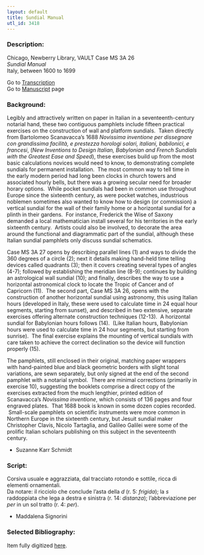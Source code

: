 ```yaml
---
layout: default
title: Sundial Manual
utl_id: 3418
---
```


###  Description:

Chicago, Newberry Library, VAULT Case MS 3A 26<br>
_Sundial Manual_<br>
Italy, between 1600 to 1699

Go to [Transcription](https://centerfordigitalhumanities.github.io/Newberry-Italian-paleography/transcription/070)<br>
Go to [Manuscript](https://centerfordigitalhumanities.github.io/Newberry-Italian-paleography/www/record.html?id=070) page 

###  Background:

Legibly and attractively written on paper in Italian in a seventeenth-century notarial hand, these two contiguous pamphlets include fifteen practical exercises on the construction of wall and platform sundials.  Taken directly from Bartolomeo Scanavacca’s 1688 _Novissima inventione per dissegnare con grandissima facilità, e prestezza horologi solari, italiani, babilonici, e francesi_, (_New Inventions to Design Italian, Babylonian and French Sundials with the Greatest Ease and Speed_), these exercises build up from the most basic calculations novices would need to know, to demonstrating complete sundials for permanent installation.  The most common way to tell time in the early modern period had long been clocks in church towers and associated hourly bells, but there was a growing secular need for broader horary options.  While pocket sundials had been in common use throughout Europe since the sixteenth century, as were pocket watches, industrious noblemen sometimes also wanted to know how to design (or commission) a vertical sundial for the wall of their family home or a horizontal sundial for a plinth in their gardens.  For instance, Frederick the Wise of Saxony demanded a local mathematician install several for his territories in the early sixteenth century.  Artists could also be involved, to decorate the area around the functional and diagrammatic part of the sundial, although these Italian sundial pamphlets only discuss sundial schematics.

Case MS 3A 27 opens by describing parallel lines (1) and ways to divide the 360 degrees of a circle (2); next it details making hand-held time telling devices called quadrants (3); then it covers creating several types of angles (4-7); followed by establishing the meridian line (8-9); continues by building an astrological wall sundial (10); and finally, describes the way to use a horizontal astronomical clock to locate the Tropic of Cancer and of Capricorn (11).  The second part, Case MS 3A 26, opens with the construction of another horizontal sundial using astronomy, this using Italian hours (developed in Italy, these were used to calculate time in 24 equal hour segments, starting from sunset), and described in two extensive, separate exercises offering alternate construction techniques (12-13).  A horizontal sundial for Babylonian hours follows (14).  (Like Italian hours, Babylonian hours were used to calculate time in 24 hour segments, but starting from sunrise).  The final exercise explains the mounting of vertical sundials with care taken to achieve the correct declination so the device will function properly (15).

The pamphlets, still enclosed in their original, matching paper wrappers with hand-painted blue and black geometric borders with slight tonal variations, are sewn separately, but only signed at the end of the second pamphlet with a notarial symbol.  There are minimal corrections (primarily in exercise 10), suggesting the booklets comprise a direct copy of the exercises extracted from the much lengthier, printed edition of Scanavacca’s _Novissima inventione_, which consists of 136 pages and four engraved plates.  That 1688 book is known in some dozen copies recorded.  Small-scale pamphlets on scientific instruments were more common in Northern Europe in the sixteenth century, but Jesuit sundial maker Christopher Clavis, Nicolo Tartaglia, and Galileo Galilei were some of the prolific Italian scholars publishing on this subject in the seventeenth century.
- Suzanne Karr Schmidt

###  Script:

Corsiva usuale e aggrazziata, dal tracciato rotondo e sottile, ricca di elementi ornamentali.<br>
Da notare: il ricciolo che conclude l’asta della _d_ (r. 5: _frigida_); la _s_ raddoppiata che lega a destra e sinistra (r. 14: _distanza_); l’abbreviazione per _per_ in un sol tratto (r. 4: _per_).<br>
- Maddalena Signorini

###  Selected Bibliography:

Item fully digitized [here](http://digcoll.newberry.org/#/item/ia-case_ms_3a_26).

